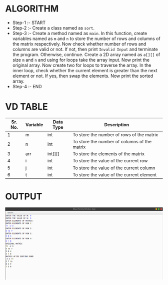 # ALGORITHM

- Step-1 :- START
- Step-2 :- Create a class named as `sort`.
- Step-3 :- Create a method named as `main`. In this function, create variables named as `m` and `n` to store the number of rows and columns of the matrix respectively. Now check whether number of rows and columns are valid or not. If not, then print `Invalid Input` and terminate the program. Otherwise, continue. Create a 2D array named as `a[][]` of size `m` and `n` and using for loops take the array input. Now print the original array. Now create two for loops to traverse the array. In the inner loop, check whether the current element is greater than the next element or not. If yes, then swap the elements. Now print the sorted array.
- Step-4 :- END

# VD TABLE 

| Sr. No. | Variable | Data Type | Description |
| --- | --- | --- | --- |
| 1 | m | int | To store the number of rows of the matrix |
| 2 | n | int | To store the number of columns of the matrix |
| 3 | arr | int[][] | To store the elements of the matrix |
| 4 | i | int | To store the value of the current row |
| 5 | j | int | To store the value of the current column |
| 6 | t | int | To store the value of the current element |

# OUTPUT

<p align="center">
<img width="auto" height="auto" alt="output" src="output.png">
</p>